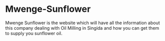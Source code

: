# Mwenge-Sunflower
Mwenge Sunflower is the website which will have all the information about this company dealing with Oil Milling in Singida and how you can get them to supply you sunflower oil.
